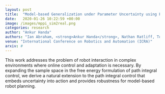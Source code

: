 ```yaml
---
layout: post
title:  "Model-based Generalization under Parameter Uncertainty using Path Integral Control"
date:   2020-01-26 10:22:59 +00:00
image: /images/mppi_sim2real.png
categories: research
author: "Ankur Handa"
authors: "Ian Abraham, <strong>Ankur Handa</strong>, Nathan Ratliff, Todd D. Murphey, Dieter Fox"
venue: "International Conference on Robotics and Automation (ICRA)"
arxiv: #
---
```

This work addresses the problem of robot interaction in complex environments where online control and adaptation is necessary. By expanding the sample space in the free energy formulation of path integral control, we derive a natural extension to the path integral control that embeds uncertainty into action and provides robustness for model-based robot planning.
